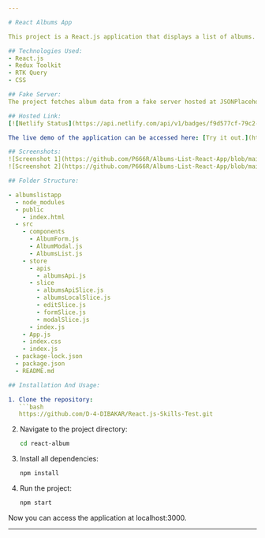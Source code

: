 ```yaml
---

# React Albums App

This project is a React.js application that displays a list of albums. Users can view albums, add new albums, edit existing ones, and delete them. It utilizes technologies such as Redux Toolkit and RTK Query for state management, along with CSS for styling.

## Technologies Used:
- React.js
- Redux Toolkit
- RTK Query
- CSS

## Fake Server:
The project fetches album data from a fake server hosted at JSONPlaceholder (https://jsonplaceholder.typicode.com/albums).

## Hosted Link:
[![Netlify Status](https://api.netlify.com/api/v1/badges/f9d577cf-79c2-4dae-916c-e09970009a57/deploy-status)](https://app.netlify.com/sites/albums-list-react-app-p666r/deploys)

The live demo of the application can be accessed here: [Try it out.](https://vermillion-basbousa-20cc6c.netlify.app)

## Screenshots:
![Screenshot 1](https://github.com/P666R/Albums-List-React-App/blob/main/public/alb.jpg)
![Screenshot 2](https://github.com/P666R/Albums-List-React-App/blob/main/public/alb1.jpg)

## Folder Structure:

- albumslistapp
  - node_modules
  - public
    - index.html
  - src
    - components
      - AlbumForm.js
      - AlbumModal.js
      - AlbumsList.js
    - store
      - apis
        - albumsApi.js
      - slice
        - albumsApiSlice.js
        - albumsLocalSlice.js
        - editSlice.js
        - formSlice.js
        - modalSlice.js
      - index.js
    - App.js
    - index.css
    - index.js
  - package-lock.json
  - package.json
  - README.md

## Installation And Usage:

1. Clone the repository:
   ```bash
   https://github.com/D-4-DIBAKAR/React.js-Skills-Test.git
   ```

2. Navigate to the project directory:
   ```bash
   cd react-album
   ```

3. Install all dependencies:
   ```bash
   npm install
   ```

4. Run the project:
   ```bash
   npm start
   ```

Now you can access the application at localhost:3000.

---
```

